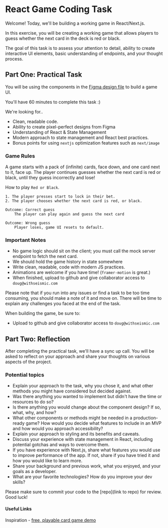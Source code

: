 # React Game Coding Task

Welcome! Today, we'll be building a working game in React/Next.js.

In this exercise, you will be creating a working game that allows players to guess whether the next card in the deck is red or black.

The goal of this task is to assess your attention to detail, ability to create interactive UI elements, basic understanding of endpoints, and your thought process.

## Part One: Practical Task

You will be using the components in the [Figma design file](https://www.figma.com/file/9pgpSp0op1eoWuMGtEHU7x/Patrianna---FE-Gaming-Task?node-id=0%3A1&t=W63yF9mNKHYfqh77-1) to build a game UI.

You'll have 60 minutes to complete this task :)

We're looking for..

- Clean, readable code.
- Ability to create pixel-perfect designs from Figma
- Understanding of React & State Management
- Modern approach to state management and React best practices.
- Bonus points for using `nextjs` optimization features such as `next/image`

### Game Rules

A game starts with a pack of (infinite) cards, face down, and one card next to it, face up. The player continues guesses whether the next card is red or black, until they guess incorrectly and lose!

How to play `Red or Black`.

    1. The player presses start to lock in their bet.
    2. The player chooses whether the next card is red, or black.

    Outcome: Correct guess
        The player can play again and guess the next card

    Outcome: Wrong guess
        Player loses, game UI resets to default.

### Important Notes

- No game logic should sit on the client; you must call the mock server endpoint to fetch the next card.
- We should hold the game history in state somewhere
- Write clean, readable, code with modern JS practices.
- Animations are welcome if you have time! (`framer-motion` is great.)
- When finished, upload to github and give collaborator access to `doug@withseismic.com`

Please note that if you run into any issues or find a task to be too time consuming, you should make a note of it and move on. There will be time to explain any challenges you faced at the end of the task.

When building the game, be sure to:

- Upload to github and give collaborator access to `doug@withseismic.com`

## Part Two: Reflection

After completing the practical task, we'll have a sync up call. You will be asked to reflect on your approach and share your thoughts on various aspects of the project.

### Potential topics

- Explain your approach to the task, why you chose it, and what other methods you might have considered but decided against.
- Was there anything you wanted to implement but didn't have the time or resources to do so?
- Is there anything you would change about the component design? If so, what, why, and how?
- What other components or methods might be needed in a production-ready game? How would you decide what features to include in an MVP and how would you approach accessibility?
- Explain your approach to styling and its benefits and caveats.
- Discuss your experience with state management in React, including potential gotchas and ways to overcome them.
- If you have experience with Next.js, share what features you would use to improve performance of the app. If not, share if you have tried it and how you would like to learn more.
- Share your background and previous work, what you enjoyed, and your goals as a developer.
- What are your favorite technologies? How do you improve your dev skills?

Please make sure to commit your code to the [repo](link to repo) for review. Good luck!

#### Useful Links

Inspiration - [free, playable card game demo](https://spribe.co/games/hilo)